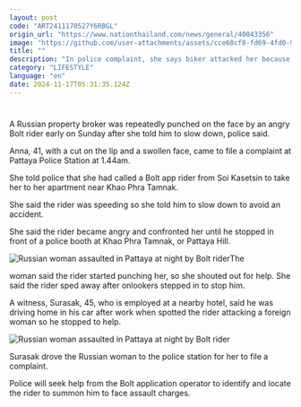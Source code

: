 ```yaml
---
layout: post
code: "ART2411170527Y6RBGL"
origin_url: "https://www.nationthailand.com/news/general/40043356"
image: "https://github.com/user-attachments/assets/cce68cf8-fd69-4fd0-9e53-f6b36f2cf1c2"
title: ""
description: "In police complaint, she says biker attacked her because she asked him to slow down"
category: "LIFESTYLE"
language: "en"
date: 2024-11-17T05:31:35.124Z
---
```


# 









A Russian property broker was repeatedly punched on the face by an angry Bolt rider early on Sunday after she told him to slow down, police said.

Anna, 41, with a cut on the lip and a swollen face, came to file a complaint at Pattaya Police Station at 1.44am.

She told police that she had called a Bolt app rider from Soi Kasetsin to take her to her apartment near Khao Phra Tamnak.

She said the rider was speeding so she told him to slow down to avoid an accident.

She said the rider became angry and confronted her until he stopped in front of a police booth at Khao Phra Tamnak, or Pattaya Hill.

   ![Russian woman assaulted in Pattaya at night by Bolt rider](https://github.com/user-attachments/assets/f6739408-56ea-4348-b9b0-5461732d2163)The

woman said the rider started punching her, so she shouted out for help. She said the rider sped away after onlookers stepped in to stop him.

A witness, Surasak, 45, who is employed at a nearby hotel, said he was driving home in his car after work when spotted the rider attacking a foreign woman so he stopped to help.

  ![Russian woman assaulted in Pattaya at night by Bolt rider](https://github.com/user-attachments/assets/9937cb3c-6c26-4d72-976f-3d1d1c84fcb8)

Surasak drove the Russian woman to the police station for her to file a complaint.

Police will seek help from the Bolt application operator to identify and locate the rider to summon him to face assault charges.